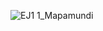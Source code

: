 ![EJ1 1_Mapamundi](https://user-images.githubusercontent.com/17908951/132259151-9836c4ca-144e-4813-a574-27dd81abbfdd.png)

